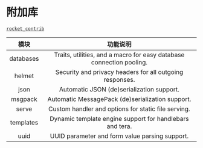 # 附加库

[`rocket_contrib`](https://api.rocket.rs/v0.4/rocket_contrib/)

|  模块  |  功能说明  |
| :---: | :---: |
| databases | Traits, utilities, and a macro for easy database connection pooling.
| helmet | Security and privacy headers for all outgoing responses.
| json | Automatic JSON (de)serialization support.
| msgpack | Automatic MessagePack (de)serialization support.
| serve | Custom handler and options for static file serving.
| templates | Dynamic template engine support for handlebars and tera.
| uuid | UUID parameter and form value parsing support.